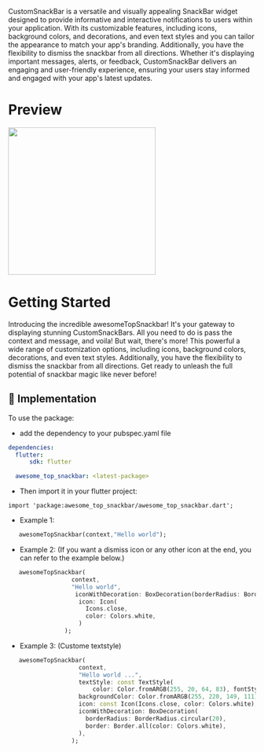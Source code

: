 CustomSnackBar is a versatile and visually appealing SnackBar widget designed to provide informative and interactive notifications to users within your application. With its customizable features, including icons, background colors, and decorations, and even text styles and you can tailor the appearance to match your app's branding. Additionally, you have the flexibility to dismiss the snackbar from all directions. Whether it's displaying important messages, alerts, or feedback, CustomSnackBar delivers an engaging and user-friendly experience, ensuring your users stay informed and engaged with your app's latest updates.

# Preview

<img src="https://github.com/pratikandarpa/awesome_top_snackbar/blob/master/example/assets/snackbar_example.gif" width="300">

# Getting Started

Introducing the incredible awesomeTopSnackbar! It's your gateway to displaying stunning CustomSnackBars. All you need to do is pass the context and message, and voila! But wait, there's more! This powerful a wide range of customization options, including icons, background colors, decorations, and even text styles. Additionally, you have the flexibility to dismiss the snackbar from all directions. Get ready to unleash the full potential of snackbar magic like never before!

## 📱 Implementation
To use the package:
- add the dependency to your pubspec.yaml file

```yaml
dependencies:
  flutter:
      sdk: flutter

  awesome_top_snackbar: <latest-package>
```

- Then import it in your flutter project:
```
import 'package:awesome_top_snackbar/awesome_top_snackbar.dart';
```

- Example 1:
```dart
   awesomeTopSnackbar(context,"Hello world");
```

- Example 2: (If you want a dismiss icon or any other icon at the end, you can refer to the example below.)
```dart
   awesomeTopSnackbar(
                  context,
                  "Hello world",
                   iconWithDecoration: BoxDecoration(borderRadius: BorderRadius.circular(20), border: Border.all(), color: Colors.white),
                    icon: Icon(
                      Icons.close,
                      color: Colors.white,
                    ) 
                );
```

- Example 3: (Custome textstyle)
```dart
   awesomeTopSnackbar(
                    context,
                    "Hello world ...",
                    textStyle: const TextStyle(
                        color: Color.fromARGB(255, 20, 64, 83), fontStyle: FontStyle.italic, fontWeight: FontWeight.w400, fontSize: 24),
                    backgroundColor: Color.fromARGB(255, 220, 149, 111),
                    icon: const Icon(Icons.close, color: Colors.white),
                    iconWithDecoration: BoxDecoration(
                      borderRadius: BorderRadius.circular(20),
                      border: Border.all(color: Colors.white),
                    ),
                  );
```
